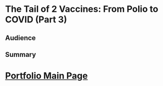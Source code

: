 # The Tail of 2 Vaccines: From Polio to COVID (Part 3)

## Audience

## Summary

# [Portfolio Main Page](https://masoom1111.github.io/portfolio/)
